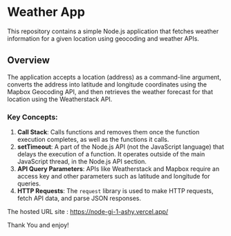 # Weather App

This repository contains a simple Node.js application that fetches weather information for a given location using geocoding and weather APIs.

## Overview

The application accepts a location (address) as a command-line argument, converts the address into latitude and longitude coordinates using the Mapbox Geocoding API, and then retrieves the weather forecast for that location using the Weatherstack API.

### Key Concepts:

1. **Call Stack**: Calls functions and removes them once the function execution completes, as well as the functions it calls.
2. **setTimeout**: A part of the Node.js API (not the JavaScript language) that delays the execution of a function. It operates outside of the main JavaScript thread, in the Node.js API section.
3. **API Query Parameters**: APIs like Weatherstack and Mapbox require an access key and other parameters such as latitude and longitude for queries.
4. **HTTP Requests**: The `request` library is used to make HTTP requests, fetch API data, and parse JSON responses.
   

  The hosted URL site : https://node-gi-1-ashy.vercel.app/

  Thank You and enjoy!

